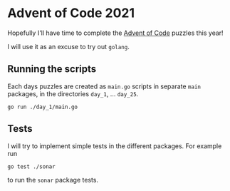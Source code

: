 # Advent of Code 2021

Hopefully I'll have time to complete the
[Advent of Code](https://adventofcode.com) puzzles this year!

I will use it as an excuse to try out `golang`.


## Running the scripts

Each days puzzles are created as `main.go` scripts in separate `main` packages,
in the directories `day_1`, ... `day_25`.

    go run ./day_1/main.go


## Tests

I will try to implement simple tests in the different packages. For example run

    go test ./sonar

to run the `sonar` package tests.